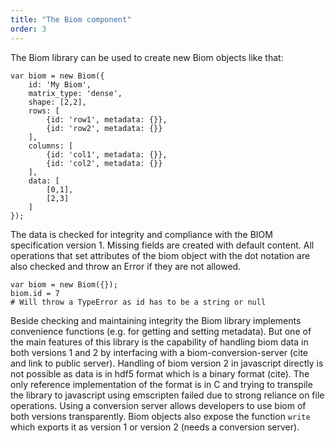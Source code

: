 ```yaml
---
title: "The Biom component"
order: 3
---
```


The Biom library can be used to create new Biom objects like that:
```
var biom = new Biom({
    id: 'My Biom',
    matrix_type: 'dense',
    shape: [2,2],
    rows: [
        {id: 'row1', metadata: {}},
        {id: 'row2', metadata: {}}
    ],
    columns: [
        {id: 'col1', metadata: {}},
        {id: 'col2', metadata: {}}
    ],
    data: [
        [0,1],
        [2,3]
    ]
});
```
The data is checked for integrity and compliance with the BIOM specification version 1.
Missing fields are created with default content.
All operations that set attributes of the biom object with the dot notation are also checked and throw an Error if they are not allowed.
```
var biom = new Biom({});
biom.id = 7
# Will throw a TypeError as id has to be a string or null
```
Beside checking and maintaining integrity the Biom library implements convenience functions (e.g. for getting and setting metadata).
But one of the main features of this library is the capability of handling biom data in both versions 1 and 2 by interfacing with a biom-conversion-server (cite and link to public server).
Handling of biom version 2 in javascript directly is not possible as data is in hdf5 format which is a binary format (cite).
The only reference implementation of the format is in C and trying to transpile the library to javascript using emscripten failed due to strong reliance on file operations.
Using a conversion server allows developers to use biom of both versions transparently.
Biom objects also expose the function `write` which exports it as version 1 or version 2 (needs a conversion server).
